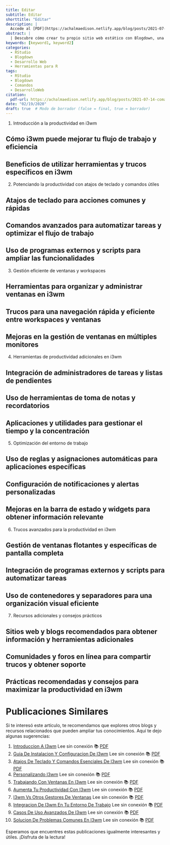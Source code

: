 ```yaml
---
title: Editar
subtitle: Editar
shorttitle: "Editar"
description: |
  Accede al [PDF](https://achalmaedison.netlify.app/blog/posts/2021-07-14-comandos-blogdown/index.pdf) completo aquí.
abstract: |
  | Descubre cómo crear tu propio sitio web estático con Blogdown, una herramienta poderosa que combina R Markdown y Hugo. Aprende a usar comandos sencillos para personalizar, construir y alojar tu sitio web de manera fácil y rápida. ¡Comienza tu proyecto web hoy mismo!
keywords: [keyword1, keyword2]
categories:
  - RStudio
  - Blogdown
  - Desarrollo Web
  - Herramientas para R
tags:
  - RStudio
  - Blogdown
  - Comandos
  - DesarrolloWeb
citation:
  pdf-url: https://achalmaedison.netlify.app/blog/posts/2021-07-14-comandos-blogdown/index.pdf
date: "02/19/2020"
draft: true  # Modo de borrador (false = final, true = borrador)
---
```







1. Introducción a la productividad en i3wm
## Cómo i3wm puede mejorar tu flujo de trabajo y eficiencia
## Beneficios de utilizar herramientas y trucos específicos en i3wm

2. Potenciando la productividad con atajos de teclado y comandos útiles
## Atajos de teclado para acciones comunes y rápidas
## Comandos avanzados para automatizar tareas y optimizar el flujo de trabajo
## Uso de programas externos y scripts para ampliar las funcionalidades

3. Gestión eficiente de ventanas y workspaces
## Herramientas para organizar y administrar ventanas en i3wm
## Trucos para una navegación rápida y eficiente entre workspaces y ventanas
## Mejoras en la gestión de ventanas en múltiples monitores

4. Herramientas de productividad adicionales en i3wm
## Integración de administradores de tareas y listas de pendientes
## Uso de herramientas de toma de notas y recordatorios
## Aplicaciones y utilidades para gestionar el tiempo y la concentración

5. Optimización del entorno de trabajo
## Uso de reglas y asignaciones automáticas para aplicaciones específicas
## Configuración de notificaciones y alertas personalizadas
## Mejoras en la barra de estado y widgets para obtener información relevante

6. Trucos avanzados para la productividad en i3wm
## Gestión de ventanas flotantes y específicas de pantalla completa
## Integración de programas externos y scripts para automatizar tareas
## Uso de contenedores y separadores para una organización visual eficiente

7. Recursos adicionales y consejos prácticos
## Sitios web y blogs recomendados para obtener información y herramientas adicionales
## Comunidades y foros en línea para compartir trucos y obtener soporte
## Prácticas recomendadas y consejos para maximizar la productividad en i3wm



# Publicaciones Similares

Si te interesó este artículo, te recomendamos que explores otros blogs y recursos relacionados que pueden ampliar tus conocimientos. Aquí te dejo algunas sugerencias:


1. [Introduccion A I3wm](https://achalmaedison.netlify.app/tecnologia-seguridad/i3wm/2020-02-15-introduccion-a-i3wm) Lee sin conexión 📚 [PDF](https://achalmaedison.netlify.app/tecnologia-seguridad/i3wm/2020-02-15-introduccion-a-i3wm/index.pdf)
2. [Guia De Instalacion Y Configuracion De I3wm](https://achalmaedison.netlify.app/tecnologia-seguridad/i3wm/2020-02-16-guia-de-instalacion-y-configuracion-de-i3wm) Lee sin conexión 📚 [PDF](https://achalmaedison.netlify.app/tecnologia-seguridad/i3wm/2020-02-16-guia-de-instalacion-y-configuracion-de-i3wm/index.pdf)
3. [Atajos De Teclado Y Comandos Esenciales De I3wm](https://achalmaedison.netlify.app/tecnologia-seguridad/i3wm/2020-02-17-atajos-de-teclado-y-comandos-esenciales-de-i3wm) Lee sin conexión 📚 [PDF](https://achalmaedison.netlify.app/tecnologia-seguridad/i3wm/2020-02-17-atajos-de-teclado-y-comandos-esenciales-de-i3wm/index.pdf)
4. [Personalizando I3wm](https://achalmaedison.netlify.app/tecnologia-seguridad/i3wm/2020-02-18-personalizando-i3wm) Lee sin conexión 📚 [PDF](https://achalmaedison.netlify.app/tecnologia-seguridad/i3wm/2020-02-18-personalizando-i3wm/index.pdf)
5. [Trabajando Con Ventanas En I3wm](https://achalmaedison.netlify.app/tecnologia-seguridad/i3wm/2020-02-18-trabajando-con-ventanas-en-i3wm) Lee sin conexión 📚 [PDF](https://achalmaedison.netlify.app/tecnologia-seguridad/i3wm/2020-02-18-trabajando-con-ventanas-en-i3wm/index.pdf)
6. [Aumenta Tu Productividad Con I3wm](https://achalmaedison.netlify.app/tecnologia-seguridad/i3wm/2020-02-19-aumenta-tu-productividad-con-i3wm) Lee sin conexión 📚 [PDF](https://achalmaedison.netlify.app/tecnologia-seguridad/i3wm/2020-02-19-aumenta-tu-productividad-con-i3wm/index.pdf)
7. [I3wm Vs Otros Gestores De Ventanas](https://achalmaedison.netlify.app/tecnologia-seguridad/i3wm/2020-02-20-i3wm-vs-otros-gestores-de-ventanas) Lee sin conexión 📚 [PDF](https://achalmaedison.netlify.app/tecnologia-seguridad/i3wm/2020-02-20-i3wm-vs-otros-gestores-de-ventanas/index.pdf)
8. [Integracion De I3wm En Tu Entorno De Trabajo](https://achalmaedison.netlify.app/tecnologia-seguridad/i3wm/2020-02-21-integracion-de-i3wm-en-tu-entorno-de-trabajo) Lee sin conexión 📚 [PDF](https://achalmaedison.netlify.app/tecnologia-seguridad/i3wm/2020-02-21-integracion-de-i3wm-en-tu-entorno-de-trabajo/index.pdf)
9. [Casos De Uso Avanzados De I3wm](https://achalmaedison.netlify.app/tecnologia-seguridad/i3wm/2020-02-22-casos-de-uso-avanzados-de-i3wm) Lee sin conexión 📚 [PDF](https://achalmaedison.netlify.app/tecnologia-seguridad/i3wm/2020-02-22-casos-de-uso-avanzados-de-i3wm/index.pdf)
10. [Solucion De Problemas Comunes En I3wm](https://achalmaedison.netlify.app/tecnologia-seguridad/i3wm/2020-02-23-solucion-de-problemas-comunes-en-i3wm) Lee sin conexión 📚 [PDF](https://achalmaedison.netlify.app/tecnologia-seguridad/i3wm/2020-02-23-solucion-de-problemas-comunes-en-i3wm/index.pdf)


Esperamos que encuentres estas publicaciones igualmente interesantes y útiles. ¡Disfruta de la lectura!

